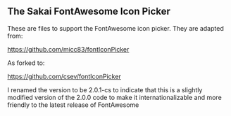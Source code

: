 The Sakai FontAwesome Icon Picker
---------------------------------

These are files to support the FontAwesome icon picker.  They are adapted from:

   https://github.com/micc83/fontIconPicker

As forked to:

   https://github.com/csev/fontIconPicker 

I renamed the version to be 2.0.1-cs to indicate that this is a slightly
modified version of the 2.0.0 code to make it internationalizable and
more friendly to the latest release of FontAwesome

